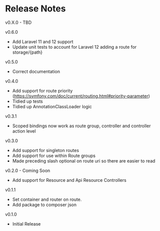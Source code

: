 # Release Notes

v0.X.0 - TBD

v0.6.0
- Add Laravel 11 and 12 support
- Update unit tests to account for Laravel 12 adding a route for storage/{path}

v0.5.0
- Correct documentation

v0.4.0
- Add support for route priority (https://symfony.com/doc/current/routing.html#priority-parameter)
- Tidied up tests
- Tidied up AnnotationClassLoader logic

v0.3.1
- Scoped bindings now work as route group, controller and controller action level

v0.3.0
- Add support for singleton routes
- Add support for use within Route groups
- Made preceding slash optional on route uri so there are easier to read

v0.2.0 - Coming Soon
- Add support for Resource and Api Resource Controllers

v0.1.1
- Set container and router on route. 
- Add package to composer json

v0.1.0
- Initial Release
